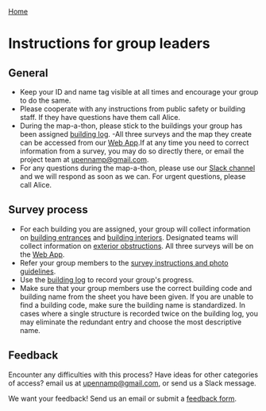 [Home](http://AccessibilityMapping.github.io/AMP)

# Instructions for group leaders

## General

- Keep your ID and name tag visible at all times and encourage your group to do the same.
- Please cooperate with any instructions from public safety or building staff. If they have questions have them call Alice.
- During the map-a-thon, please stick to the buildings your group has been assigned [building log](https://docs.google.com/spreadsheets/d/1aAa76--OkCjWWZBBI-jJrrksBfilDFSyNZQ9dVgOw8I/edit?usp=sharing).
-All three surveys and the map they create can be accessed from our [Web App](https://upenn.maps.arcgis.com/apps/webappviewer/index.html?id=5f3f039892524742b2988bc662e32ecb).If at any time you need to correct information from a survey, you may do so directly there, or email the project team at upennamp@gmail.com.
- For any questions during the map-a-thon, please use our [Slack channel](https://join.slack.com/t/accessmapping/shared_invite/enQtNDU5NjY3MjE0MzUyLWZhMjdlMGZjYThlZWUyYTkyNDdmN2M0M2ExYjdmMTYyMDA0YTc3MGQxZTBhMGEzYWZhNmUzYWUxNTk5MTk1Zjg) and we will respond as soon as we can. For urgent questions, please call Alice.

## Survey process
- For each building you are assigned, your group will collect information on [building entrances](https://survey123.arcgis.com/share/990f52f117ef42709b661784212f8976)
 and [building interiors](https://survey123.arcgis.com/share/5df307ba05764cb484fb8b180f53d197). Designated teams will collect information on [exterior obstructions](https://survey123.arcgis.com/share/d71affce25134624811264959b0a5ab0). All three surveys will be on the [Web App](https://upenn.maps.arcgis.com/apps/webappviewer/index.html?id=5f3f039892524742b2988bc662e32ecb).
- Refer your group members to the [survey instructions and photo guidelines](https://github.com/AccessibilityMapping/AMP/blob/master/SurveyInstructions.md).
- Use the [building log](https://docs.google.com/spreadsheets/d/1aAa76--OkCjWWZBBI-jJrrksBfilDFSyNZQ9dVgOw8I/edit?usp=sharing) to record your group's progress.
- Make sure that your group members use the correct building code and building name from the sheet you have been given. If you are unable to find a building code, make sure the building name is standardized. In cases where a single structure is recorded twice on the building log, you may eliminate the redundant entry and choose the most descriptive name.

## Feedback

Encounter any difficulties with this process? Have ideas for other categories of access? email us at upennamp@gmail.com, or send us a Slack message.

We want your feedback! Send us an email or submit a [feedback form](https://goo.gl/forms/AABf9y0QAgC0fxnM2).

<!--

## Map-a-thon 1 March 2, 2018
Instructions for adding building information based on [Access Maps](https://www.facilities.upenn.edu/maps/pennaccess)

- Use the [building log](https://docs.google.com/spreadsheets/d/1aAa76--OkCjWWZBBI-jJrrksBfilDFSyNZQ9dVgOw8I/edit?usp=sharing) to track your progress: for each building you claim, add your name to the "Volunteer" column.
- Open the Access map from the link in the "Facilities Map" column
- Create a new [building interiors survey](https://survey123.arcgis.com/share/2ba4b327c9e3465ba39593ff6e83a037) via the form or the [Web App](https://upenn.maps.arcgis.com/apps/CrowdsourceReporter/index.html?appid=d23c349a2c7346c0b6f39879ede52ec8). You can also use the [working map](https://upenn.maps.arcgis.com/home/webmap/viewer.html?webmap=7bc25584ac354381b9c581ea9c744e80) to add points.
- Refer to the access map and other information as you fill out the form for the building. Once you have submitted your survey, put an X in the "Interiors" column.
-->
